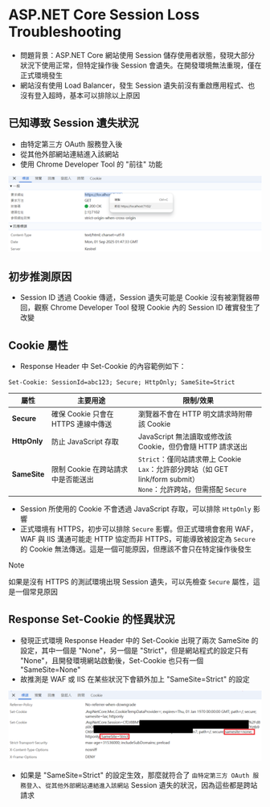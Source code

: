 ﻿# ASP.NET Core Session Loss Troubleshooting

- 問題背景：ASP.NET Core 網站使用 Session 儲存使用者狀態，發現大部分狀況下使用正常，但特定操作後 Session 會遺失。在開發環境無法重現，僅在正式環境發生
- 網站沒有使用 Load Balancer，發生 Session 遺失前沒有重啟應用程式、也沒有登入超時，基本可以排除以上原因

## 已知導致 Session 遺失狀況

- 由特定第三方 OAuth 服務登入後
- 從其他外部網站連結進入該網站
- 使用 Chrome Developer Tool 的 "前往" 功能

![](01.png)

## 初步推測原因

- Session ID 透過 Cookie 傳遞，Session 遺失可能是 Cookie 沒有被瀏覽器帶回，觀察 Chrome Developer Tool 發現 Cookie 內的 Session ID 確實發生了改變

## Cookie 屬性

- Response Header 中 Set-Cookie 的內容範例如下：

```
Set-Cookie: SessionId=abc123; Secure; HttpOnly; SameSite=Strict
```

| 屬性          | 主要用途                          | 限制/效果                                                                                             |
| ------------ | -------------------------------- | ---------------------------------------------------------------------------------------------------- |
| **Secure**   | 確保 Cookie 只會在 HTTPS 連線中傳送 | 瀏覽器不會在 HTTP 明文請求時附帶該 Cookie                                                                 |
| **HttpOnly** | 防止 JavaScript 存取              | JavaScript 無法讀取或修改該 Cookie，但仍會隨 HTTP 請求送出                                                 |
| **SameSite** | 限制 Cookie 在跨站請求中是否能送出   | `Strict`：僅同站請求帶上 Cookie<br> `Lax`：允許部分跨站（如 GET link/form submit）<br> `None`：允許跨站，但需搭配 `Secure` |


- Session 所使用的 Cookie 不會透過 JavaScript 存取，可以排除 `HttpOnly` 影響
- 正式環境有 HTTPS，初步可以排除 `Secure` 影響。但正式環境會套用 WAF，WAF 與 IIS 溝通可能走 HTTP 協定而非 HTTPS，可能導致被設定為 `Secure` 的 Cookie 無法傳送。這是一個可能原因，但應該不會只在特定操作後發生

> [!NOTE]  
> 如果是沒有 HTTPS 的測試環境出現 Session 遺失，可以先檢查 `Secure` 屬性，這是一個常見原因

## Response Set-Cookie 的怪異狀況

- 發現正式環境 Response Header 中的 Set-Cookie 出現了兩次 SameSite 的設定，其中一個是 "None"，另一個是 "Strict"，但是網站程式的設定只有 "None"，且開發環境網站啟動後，Set-Cookie 也只有一個 "SameSite=None"
- 故推測是 WAF 或 IIS 在某些狀況下會額外加上 "SameSite=Strict" 的設定

![](02.png)

- 如果是 "SameSite=Strict" 的設定生效，那麼就符合了 `由特定第三方 OAuth 服務登入`、`從其他外部網站連結進入該網站` Session 遺失的狀況，因為這些都是跨站請求